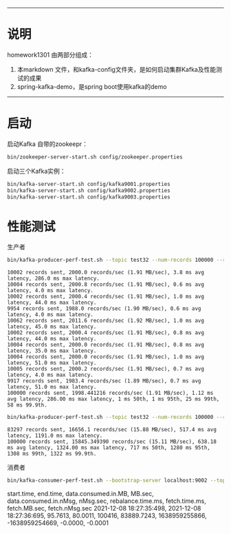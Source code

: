 -------------------

# 说明

homework1301 由两部分组成：

1. 本markdown 文件，和kafka-config文件夹，是如何启动集群Kafka及性能测试的成果
2. spring-kafka-demo，是spring boot使用kafka的demo

-------------------

# 启动

启动Kafka 自带的zookeepr：

```bash
bin/zookeeper-server-start.sh config/zookeeper.properties
```

启动三个Kafka实例：

```bash
bin/kafka-server-start.sh config/kafka9001.properties 
bin/kafka-server-start.sh config/kafka9002.properties
bin/kafka-server-start.sh config/kafka9003.properties
```

# 性能测试

生产者

```bash
bin/kafka-producer-perf-test.sh --topic test32 --num-records 100000 --record-size 1000 --throughput 2000 --producer-props bootstrap.servers=localhost:9002
```

```
10002 records sent, 2000.0 records/sec (1.91 MB/sec), 3.8 ms avg latency, 286.0 ms max latency.
10004 records sent, 2000.8 records/sec (1.91 MB/sec), 0.6 ms avg latency, 4.0 ms max latency.
10002 records sent, 2000.4 records/sec (1.91 MB/sec), 1.0 ms avg latency, 44.0 ms max latency.
9954 records sent, 1988.0 records/sec (1.90 MB/sec), 0.6 ms avg latency, 4.0 ms max latency.
10062 records sent, 2011.6 records/sec (1.92 MB/sec), 1.0 ms avg latency, 45.0 ms max latency.
10002 records sent, 2000.4 records/sec (1.91 MB/sec), 0.8 ms avg latency, 44.0 ms max latency.
10004 records sent, 2000.0 records/sec (1.91 MB/sec), 0.8 ms avg latency, 35.0 ms max latency.
10004 records sent, 2000.0 records/sec (1.91 MB/sec), 1.0 ms avg latency, 51.0 ms max latency.
10005 records sent, 2000.2 records/sec (1.91 MB/sec), 0.7 ms avg latency, 4.0 ms max latency.
9917 records sent, 1983.4 records/sec (1.89 MB/sec), 0.7 ms avg latency, 51.0 ms max latency.
100000 records sent, 1998.441216 records/sec (1.91 MB/sec), 1.12 ms avg latency, 286.00 ms max latency, 1 ms 50th, 1 ms 95th, 25 ms 99th, 58 ms 99.9th.
```


```bash
bin/kafka-producer-perf-test.sh --topic test32 --num-records 100000 --record-size 1000 --throughput 20000 --producer-props bootstrap.servers=localhost:9002
```

```
83297 records sent, 16656.1 records/sec (15.88 MB/sec), 517.4 ms avg latency, 1191.0 ms max latency.
100000 records sent, 15845.349390 records/sec (15.11 MB/sec), 638.18 ms avg latency, 1324.00 ms max latency, 717 ms 50th, 1280 ms 95th, 1308 ms 99th, 1322 ms 99.9th.
```


消费者

```bash
bin/kafka-consumer-perf-test.sh --bootstrap-server localhost:9002 --topic test32 --fetch-size 1048576 --messages 100000 --threads 1
```

start.time, end.time, data.consumed.in.MB, MB.sec, data.consumed.in.nMsg, nMsg.sec, rebalance.time.ms, fetch.time.ms, fetch.MB.sec, fetch.nMsg.sec
2021-12-08 18:27:35:498, 2021-12-08 18:27:36:695, 95.7613, 80.0011, 100416, 83889.7243, 1638959255866, -1638959254669, -0.0000, -0.0001
